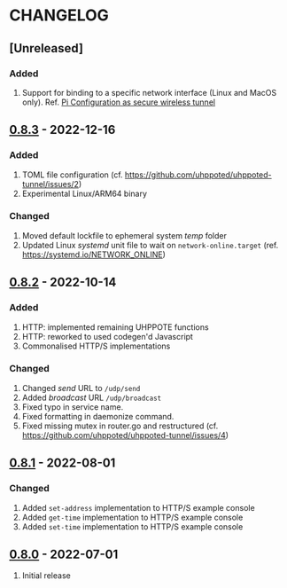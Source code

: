# CHANGELOG

## [Unreleased]

### Added
1. Support for binding to a specific network interface (Linux and MacOS only). 
   Ref. [Pi Configuration as secure wireless tunnel](https://github.com/uhppoted/uhppoted-tunnel/issues/3)


## [0.8.3](https://github.com/uhppoted/uhppoted-tunnel/releases/tag/v0.8.3) - 2022-12-16

### Added
1. TOML file configuration (cf. https://github.com/uhppoted/uhppoted-tunnel/issues/2)
2. Experimental Linux/ARM64 binary

### Changed
1. Moved default lockfile to ephemeral system _temp_ folder
2. Updated Linux _systemd_ unit file to wait on `network-online.target` (ref. https://systemd.io/NETWORK_ONLINE)


## [0.8.2](https://github.com/uhppoted/uhppoted-tunnel/releases/tag/v0.8.2) - 2022-10-14

### Added
1. HTTP: implemented remaining UHPPOTE functions
2. HTTP: reworked to used codegen'd Javascript
3. Commonalised HTTP/S implementations

### Changed
1. Changed _send_ URL to `/udp/send`
2. Added _broadcast_ URL `/udp/broadcast`
3. Fixed typo in service name.
4. Fixed formatting in daemonize command.
5. Fixed missing mutex in router.go and restructured (cf. https://github.com/uhppoted/uhppoted-tunnel/issues/4)


## [0.8.1](https://github.com/uhppoted/uhppoted-tunnel/releases/tag/v0.8.1) - 2022-08-01

### Changed
1. Added `set-address` implementation to HTTP/S example console
2. Added `get-time` implementation to HTTP/S example console
3. Added `set-time` implementation to HTTP/S example console


## [0.8.0](https://github.com/uhppoted/uhppoted-tunnel/releases/tag/v0.8.0) - 2022-07-01

1. Initial release

